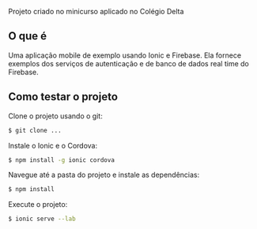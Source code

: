 Projeto criado no minicurso aplicado no Colégio Delta

## O que é

Uma aplicação mobile de exemplo usando Ionic e Firebase. Ela fornece exemplos dos serviços de autenticação e de banco de dados real time do Firebase.

## Como testar o projeto

Clone o projeto usando o git:

```bash
$ git clone ...  
```

Instale o Ionic e o Cordova:

```bash
$ npm install -g ionic cordova
```

Navegue até a pasta do projeto e instale as dependências:

```bash
$ npm install
```

Execute o projeto:

```bash
$ ionic serve --lab
```


